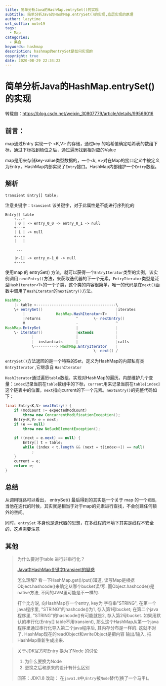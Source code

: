 ```yaml
---
title: 简单分析Java的HashMap.entrySet()的实现
subtitle: 简单分析Java的HashMap.entrySet()的实现,底层实现的原理
author: lazytime
url_suffix: note19
tags:
  - Map
categories:
  - 集合
keywords: hashmap
description: hashmap的entrySet是如何实现的
copyright: true
date: 2020-08-29 22:34:22
---
```


# 简单分析Java的HashMap.entrySet()的实现

转载自：https://blog.csdn.net/weixin_30807779/article/details/99566016

<!-- more -->

## 前言：

map通过Entry 实现一个 <K,V> 的存储，通过key 的哈希值确定哈希表的数组下标，通过下标找到桶位之后，通过遍历找到相对应的Value

map是用来存储key-value类型数据的，一个<k, v>对在Map的接口定义中被定义为Entry，HashMap内部实现了`Entry`接口。HashMap内部维护一个`Entry`数组。



## 解析

`transient Entry[] table;` 

注意关键字：`transient` 该关键字，对于此属性是不能进行序列化的

```
Entry[] table
    +---+
    | 0 | -> entry_0_0 -> entry_0_1 -> null
    +---+
    | 1 | -> null
    +---+
    |   |

     ...

    |n-1| -> entry_n-1_0 -> null
    +---+
```

使用map 的 entrySet() 方法，就可以获得一个`EntryIterator`类型的实例，该实例调用 `nextEntry()`方法，来获取迭代器的下一个元素。`EntryIterator`类型是泛型`HashIterator<T>`的一个子类，这个类的内容很简单，唯一的代码是在`next()`函数中调用了`HashIterator`的`nextEntry()`方法。

```java
HashMap
    |- table <------------------------------------\
    \+ entrySet()                                 |iterates
        |              HashMap.HashIterator<T>    |
        |returns                ^       \- nextEntry()
        V                       -                 ^
HashMap.EntrySet                |                 |
    \- iterator()               |extends          |
            |                   |                 |
            |  instantiats      |                 |calls
            \----------> HashMap.EntryIterator    |
                                        \- next() /
```

`entrySet()`方法返回的是一个特殊的Set，定义为HashMap的内部私有类 `EntryIterator` ,它继承自 `HashIterator` 

`HashIterator`通过遍历`table`数组，实现对HashMap的遍历。内部维护几个变量：`index`记录当前在`table`数组中的下标，`current`用来记录当前在`table[index]`这个链表中的位置，`next`指向current的下一个元素。`nextEntry()`的完整代码如下：

```java
final Entry<K,V> nextEntry() {
    if (modCount != expectedModCount)
        throw new ConcurrentModificationException();
    Entry<K,V> e = next;
    if (e == null)
        throw new NoSuchElementException();
 
    if ((next = e.next) == null) {
        Entry[] t = table;
        while (index < t.length && (next = t[index++]) == null)
            ;
    }
    current = e;
    return e;
}
```



## 总结

从调用链路可以看出， entrySet() 最后得到的其实是一个关于 map 的一个`视图`，当他在迭代的时候，其实就是相当于对于map的元素进行查找，不会创建任何额外的空间。

同时，`entrySet` 本身也是迭代器的思想，在多线程的环境下其实是线程不安全的，这点需要注意

## 其他

> 为什么要对于table 进行非串行化？
>
> [Java中HashMap关键字transient的疑惑](https://developer.aliyun.com/ask/62542?spm=a2c6h.13159736)
>
> 怎么理解? 看一下HashMap.get()/put()知道, 读写Map是根据Object.hashcode()来确定从哪个bucket读/写. 而Object.hashcode()是native方法, 不同的JVM里可能是不一样的.
>
> 打个比方说, 向HashMap存一个entry, key为 字符串"STRING", 在第一个java程序里, "STRING"的hashcode()为1, 存入第1号bucket; 在第二个java程序里, "STRING"的hashcode()有可能就是2, 存入第2号bucket. 如果用默认的串行化(Entry[] table不用transient), 那么这个HashMap从第一个java程序里通过串行化导入第二个java程序后, 其内存分布是一样的. 这就不对了. HashMap现在的readObject和writeObject是把内容 输出/输入, 把HashMap重新生成出来.



> 关于JDK官方吧Entry 换为了Node 的讨论
>
> 1. 为什么要换为Node
> 2. 更换之后和原来的设计有什么区别
>
> 回答：JDK1.8 改动： 在`java1.8`中,`Entry`被`Node`替代(换了一个马甲)。


